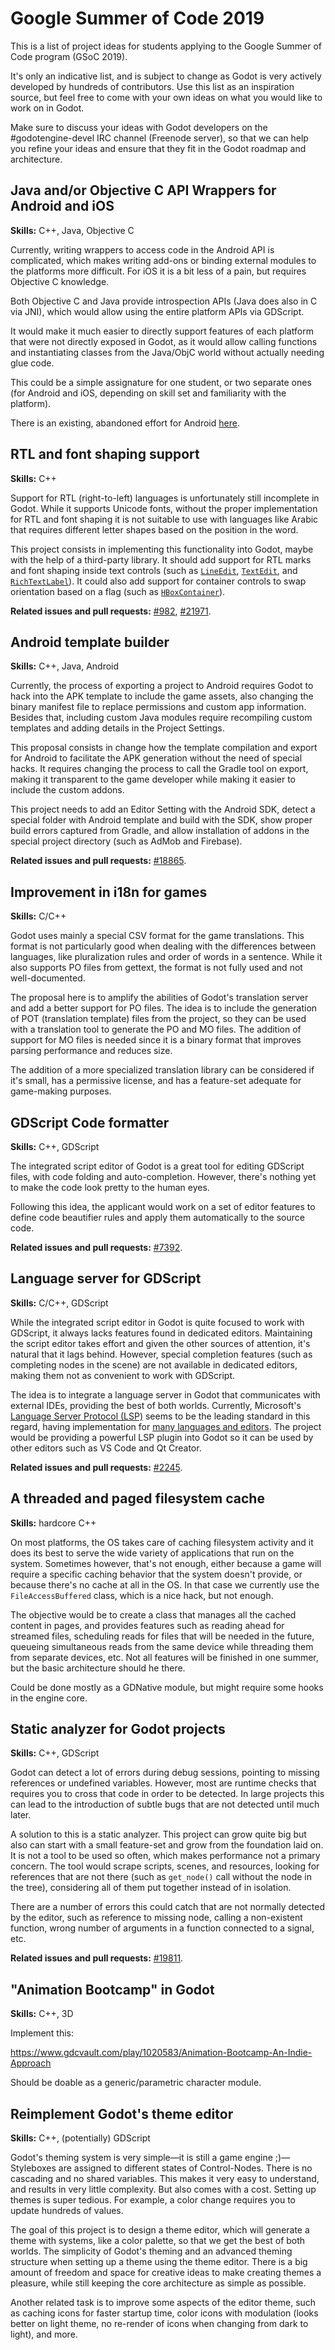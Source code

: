 # Google Summer of Code 2019

This is a list of project ideas for students applying to the Google Summer
of Code program (GSoC 2019).

It's only an indicative list, and is subject to change as Godot is very
actively developed by hundreds of contributors. Use this list as an
inspiration source, but feel free to come with your own ideas on what you
would like to work on in Godot.

Make sure to discuss your ideas with Godot developers on the #godotengine-devel
IRC channel (Freenode server), so that we can help you refine your ideas
and ensure that they fit in the Godot roadmap and architecture.

## Java and/or Objective C API Wrappers for Android and iOS

**Skills:** C++, Java, Objective C

Currently, writing wrappers to access code in the Android API is complicated, which makes
writing add-ons or binding external modules to the platforms more difficult. For iOS it is
a bit less of a pain, but requires Objective C knowledge.

Both Objective C and Java provide introspection APIs (Java does also in C via JNI), which would
allow using the entire platform APIs via GDScript.

It would make it much easier to directly support features of each platform that were not
directly exposed in Godot, as it would allow calling functions and instantiating classes from the Java/ObjC world without actually needing glue code.

This could be a simple assignature for one student, or two separate ones (for Android and iOS, depending on
skill set and familiarity with the platform).

There is an existing, abandoned effort for Android [here](https://github.com/godotengine/godot/blob/master/platform/android/java_class_wrapper.cpp).

## RTL and font shaping support

**Skills:** C++

Support for RTL (right-to-left) languages is unfortunately still incomplete in Godot. While it supports Unicode fonts, without the proper implementation for RTL and font shaping it is not suitable to use with languages like Arabic that requires different letter shapes based on the position in the word.

This project consists in implementing this functionality into Godot, maybe with the help of a third-party library. It should add support for RTL marks and font shaping inside text controls (such as [`LineEdit`](http://docs.godotengine.org/en/3.0/classes/class_lineedit.html), [`TextEdit`](http://docs.godotengine.org/en/3.0/classes/class_textedit.html), and [`RichTextLabel`](http://docs.godotengine.org/en/3.0/classes/class_richtextlabel.html)). It could also add support for container controls to swap orientation based on a flag (such as [`HBoxContainer`](http://docs.godotengine.org/en/3.0/classes/class_hboxcontainer.html)).

**Related issues and pull requests:** [#982](https://github.com/godotengine/godot/issues/982), [#21971](https://github.com/godotengine/godot/pull/21791).

## Android template builder

**Skills:** C++, Java, Android

Currently, the process of exporting a project to Android requires Godot to hack into the APK template to include the game assets, also changing the binary manifest file to replace permissions and custom app information. Besides that, including custom Java modules require recompiling custom templates and adding details in the Project Settings.

This proposal consists in change how the template compilation and export for Android to facilitate the APK generation without the need of special hacks. It requires changing the process to call the Gradle tool on export, making it transparent to the game developer while making it easier to include the custom addons.

This project needs to add an Editor Setting with the Android SDK, detect a special folder with Android template and build with the SDK, show proper build errors captured from Gradle, and allow installation of addons in the special project directory (such as AdMob and Firebase).

**Related issues and pull requests:** [#18865](https://github.com/godotengine/godot/issues/18865).

## Improvement in i18n for games

**Skills:** C/C++

Godot uses mainly a special CSV format for the game translations. This format is not particularly good when dealing with the differences between languages, like pluralization rules and order of words in a sentence. While it also supports PO files from gettext, the format is not fully used and not well-documented.

The proposal here is to amplify the abilities of Godot's translation server and add a better support for PO files. The idea is to include the generation of POT (translation template) files from the project, so they can be used with a translation tool to generate the PO and MO files. The addition of support for MO files is needed since it is a binary format that improves parsing performance and reduces size.

The addition of a more specialized translation library can be considered if it's small, has a permissive license, and has a feature-set adequate for game-making purposes.

## GDScript Code formatter

**Skills:** C++, GDScript

The integrated script editor of Godot is a great tool for editing GDScript
files, with code folding and auto-completion. However, there's nothing yet
to make the code look pretty to the human eyes.

Following this idea, the applicant would work on a set of editor features
to define code beautifier rules and apply them automatically to the source
code.

**Related issues and pull requests:** [#7392](https://github.com/godotengine/godot/issues/7392).

## Language server for GDScript

**Skills:** C/C++, GDScript

While the integrated script editor in Godot is quite focused to work with GDScript, it always lacks features found in dedicated editors. Maintaining the script editor takes effort and given the other sources of attention, it's natural that it lags behind. However, special completion features (such as completing nodes in the scene) are not available in dedicated editors, making them not as convenient to work with GDScript.

The idea is to integrate a language server in Godot that communicates with external IDEs, providing the best of both worlds. Currently, Microsoft's [Language Server Protocol (LSP)](https://microsoft.github.io/language-server-protocol/) seems to be the leading standard in this regard, having implementation for [many languages and editors](https://langserver.org/). The project would be providing a powerful LSP plugin into Godot so it can be used by other editors such as VS Code and Qt Creator.

**Related issues and pull requests:** [#2245](https://github.com/godotengine/godot/issues/2245).

## A threaded and paged filesystem cache

**Skills:** hardcore C++

On most platforms, the OS takes care of caching filesystem activity and it does its best to serve the wide variety of applications that run on the system. Sometimes however, that's not enough, either because a game will require a specific caching behavior that the system doesn't provide, or because there's no cache at all in the OS. In that case we currently use the `FileAccessBuffered` class, which is a nice hack, but not enough.

The objective would be to create a class that manages all the cached content in pages, and provides features such as reading ahead for streamed files, scheduling reads for files that will be needed in the future, queueing simultaneous reads from the same device while threading them from separate devices, etc. Not all features will be finished in one summer, but the basic architecture should he there.

Could be done mostly as a GDNative module, but might require some hooks in the engine core.

## Static analyzer for Godot projects

**Skills:** C++, GDScript

Godot can detect a lot of errors during debug sessions, pointing to missing references or undefined variables. However, most are runtime checks that requires you to cross that code in order to be detected. In large projects this can lead to the introduction of subtle bugs that are not detected until much later.

A solution to this is a static analyzer. This project can grow quite big but also can start with a small feature-set and grow from the foundation laid on. It is not a tool to be used so often, which makes performance not a primary concern. The tool would scrape scripts, scenes, and resources, looking for references that are not there (such as `get_node()` call without the node in the tree), considering all of them put together instead of in isolation.

There are a number of errors this could catch that are not normally detected by the editor, such as reference to missing node, calling a non-existent function, wrong number of arguments in a function connected to a signal, etc.

**Related issues and pull requests:** [#19811](https://github.com/godotengine/godot/issues/19811).

## "Animation Bootcamp" in Godot

**Skills:** C++, 3D

Implement this:

https://www.gdcvault.com/play/1020583/Animation-Bootcamp-An-Indie-Approach

Should be doable as a generic/parametric character module.


## Reimplement Godot's theme editor

**Skills:** C++, (potentially) GDScript

Godot's theming system is very simple—it is still a game engine ;)—Styleboxes are assigned to different states of Control-Nodes. There is no cascading and no shared variables. This makes it very easy to understand, and results in very little complexity. But also comes with a cost. Setting up themes is super tedious. For example, a color change requires you to update hundreds of values.

The goal of this project is to design a theme editor, which will generate a theme with systems, like a color palette, so that we get the best of both worlds. The simplicity of Godot's theming and an advanced theming structure when setting up a theme using the theme editor. There is a big amount of freedom and space for creative ideas to make creating themes a pleasure, while still keeping the core architecture as simple as possible.

Another related task is to improve some aspects of the editor theme, such as caching icons for faster startup time, color icons with modulation (looks better on light theme, no re-render of icons when changing from dark to light), and more.
